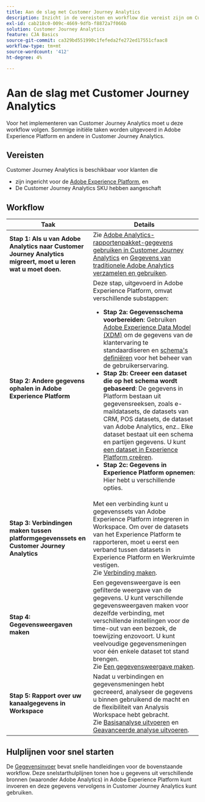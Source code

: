 ```yaml
---
title: Aan de slag met Customer Journey Analytics
description: Inzicht in de vereisten en workflow die vereist zijn om Customer Journey Analytics te implementeren.
exl-id: cab218c0-009c-4669-9dfb-f8872a7f066b
solution: Customer Journey Analytics
feature: CJA Basics
source-git-commit: ca329bd551990c1fefeda2fe272ed17551cfaac8
workflow-type: tm+mt
source-wordcount: '412'
ht-degree: 4%

---
```


# Aan de slag met Customer Journey Analytics

Voor het implementeren van Customer Journey Analytics moet u deze workflow volgen. Sommige initiële taken worden uitgevoerd in Adobe Experience Platform en andere in Customer Journey Analytics.

## Vereisten

Customer Journey Analytics is beschikbaar voor klanten die

* zijn ingericht voor de [Adobe Experience Platform](https://www.adobe.com/experience-platform.html), en
* De Customer Journey Analytics SKU hebben aangeschaft

## Workflow

| Taak | Details |
| --- | --- |
| **Stap 1: Als u van Adobe Analytics naar Customer Journey Analytics migreert, moet u leren wat u moet doen.** | Zie [Adobe Analytics-rapportenpakket-gegevens gebruiken in Customer Journey Analytics](/help/getting-started/aa-vs-cja/aa-data-in-cja.md) en [Gegevens van traditionele Adobe Analytics verzamelen en gebruiken](../data-ingestion/analytics.md). |
| **Stap 2: Andere gegevens ophalen in Adobe Experience Platform** | Deze stap, uitgevoerd in Adobe Experience Platform, omvat verschillende substappen:<ul><li>**Stap 2a: Gegevensschema voorbereiden**: Gebruiken [Adobe Experience Data Model (XDM)](https://experienceleague.adobe.com/docs/experience-platform/xdm/home.html?lang=nl) om de gegevens van de klantervaring te standaardiseren en [schema&#39;s definiëren](https://experienceleague.adobe.com/docs/experience-platform/xdm/tutorials/create-schema-ui.html) voor het beheer van de gebruikerservaring.</li><li>**Stap 2b: Creeer een dataset die op het schema wordt gebaseerd**: De gegevens in Platform bestaan uit gegevensreeksen, zoals e-maildatasets, de datasets van CRM, POS datasets, de dataset van Adobe Analytics, enz.. Elke dataset bestaat uit een schema en partijen gegevens. U kunt [een dataset in Experience Platform creëren](https://experienceleague.adobe.com/docs/platform-learn/getting-started-for-data-architects-and-data-engineers/create-datasets.html).</li><li>**Stap 2c: Gegevens in Experience Platform opnemen**: Hier hebt u verschillende opties.</li></ul> |
| **Stap 3: Verbindingen maken tussen platformgegevenssets en Customer Journey Analytics** | Met een verbinding kunt u gegevenssets van Adobe Experience Platform integreren in Workspace. Om over de datasets van het Experience Platform te rapporteren, moet u eerst een verband tussen datasets in Experience Platform en Werkruimte vestigen.<br>Zie [Verbinding maken](/help/connections/create-connection.md). |
| **Stap 4: Gegevensweergaven maken** | Een gegevensweergave is een gefilterde weergave van de gegevens. U kunt verschillende gegevensweergaven maken voor dezelfde verbinding, met verschillende instellingen voor de time-out van een bezoek, de toewijzing enzovoort. U kunt veelvoudige gegevensmeningen voor één enkele dataset tot stand brengen.<br>Zie [Een gegevensweergave maken](/help/data-views/create-dataview.md). |
| **Stap 5: Rapport over uw kanaalgegevens in Workspace** | Nadat u verbindingen en gegevensmeningen hebt gecreeerd, analyseer de gegevens u binnen gebruikend de macht en de flexibiliteit van Analysis Workspace hebt gebracht.<br>Zie [Basisanalyse uitvoeren](/help/analysis-workspace/perform-basic-analysis.md) en [Geavanceerde analyse uitvoeren](/help/analysis-workspace/perform-adv-analysis.md). |

## Hulplijnen voor snel starten

De [Gegevensinvoer](../data-ingestion/data-ingestion.md) bevat snelle handleidingen voor de bovenstaande workflow. Deze snelstarthulplijnen tonen hoe u gegevens uit verschillende bronnen (waaronder Adobe Analytics) in Adobe Experience Platform kunt invoeren en deze gegevens vervolgens in Customer Journey Analytics kunt gebruiken.
